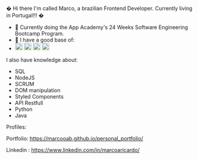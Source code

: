 � Hi there I'm called Marco, a brazilian Frontend Developer. Currently living in Portugal!!! �




- 🔭 Currently doing the App Academy's 24 Weeks Software Engineering Bootcamp Program.
- 🌱 I have a good base of: 
- <img src="https://cdn.jsdelivr.net/gh/devicons/devicon/icons/html5/html5-original.svg" height="20px" width="20px"/> <img src="https://cdn.jsdelivr.net/gh/devicons/devicon/icons/css3/css3-original.svg" height="20px" width="20px" /> <img src="https://cdn.jsdelivr.net/gh/devicons/devicon/icons/javascript/javascript-original.svg" height="20px" width="20px" /> <img src="https://cdn.jsdelivr.net/gh/devicons/devicon/icons/react/react-original.svg" height="20px" width="20px" /> 

I also have knowledge about:

- SQL
- NodeJS
- SCRUM 
- DOM manipulation
- Styled Components 
- API Restfull
- Python
- Java


Profiles: 

Portfolio: https://marcooab.github.io/personal_portfolio/

Linkedin : https://www.linkedin.com/in/marcoaricardo/
